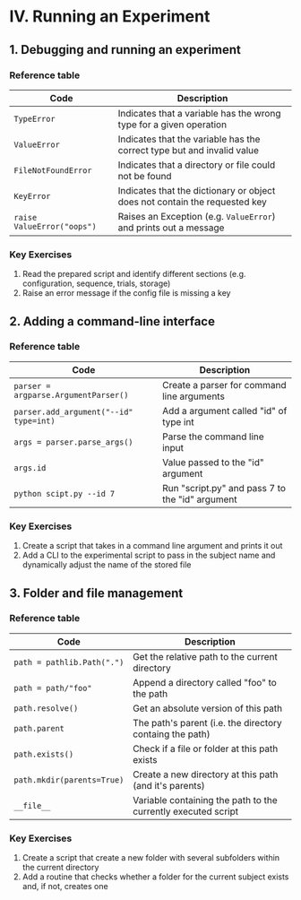 # IV. Running an Experiment

## 1. Debugging and running an experiment

### Reference table
| Code                       | Description                                                                |
| ---                        | ---                                                                        |
| `TypeError`                | Indicates that a variable has the wrong type for a given operation         |
| `ValueError`               | Indicates that the variable has the correct type but and invalid value     |
| `FileNotFoundError`        | Indicates that a directory or file could not be found                      |
| `KeyError`                 | Indicates that the dictionary or object does not contain the requested key |
| `raise ValueError("oops")` | Raises an Exception (e.g. `ValueError`) and prints out a message           |

### Key Exercises 
1. Read the prepared script and identify different sections (e.g. configuration, sequence, trials, storage)
2. Raise an error message if the config file is missing a key


## 2. Adding a command-line interface

### Reference table
| Code                                   | Description                                     |
| ---                                    | ---                                             |
| `parser = argparse.ArgumentParser()`   | Create a parser for command line arguments      |
| `parser.add_argument("--id" type=int)` | Add a argument called "id" of type int          |
| `args = parser.parse_args()`           | Parse the command line input                    |
| `args.id`                              | Value passed to the "id" argument               |
| `python scipt.py --id 7`               | Run "script.py" and pass 7 to the "id" argument |

### Key Exercises 
1. Create a script that takes in a command line argument and prints it out
2. Add a CLI to the experimental script to pass in the subject name and dynamically adjust the name of the stored file

## 3. Folder and file management

### Reference table
| Code                       | Description                                                   |
| ---                        | ---                                                           |
| `path = pathlib.Path(".")` | Get the relative path to the current directory                |
| `path = path/"foo"`        | Append a directory called "foo" to the path                   |
| `path.resolve()`           | Get an absolute version of this path                          |
| `path.parent`              | The path's parent (i.e. the directory containg the path)      |
| `path.exists()`            | Check if a file or folder at this path exists                 |
| `path.mkdir(parents=True)` | Create a new directory at this path (and it's parents)        |
| `__file__`                 | Variable containing the path to the currently executed script |

### Key Exercises
1. Create a script that create a new folder with several subfolders within the current directory
2. Add a routine that checks whether a folder for the current subject exists and, if not, creates one

 
